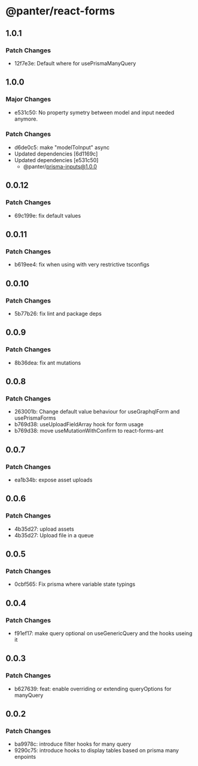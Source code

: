 # @panter/react-forms

## 1.0.1

### Patch Changes

- 12f7e3e: Default where for usePrismaManyQuery

## 1.0.0

### Major Changes

- e531c50: No property symetry between model and input needed anymore.

### Patch Changes

- d6de0c5: make "modelToInput" async
- Updated dependencies [6d1169c]
- Updated dependencies [e531c50]
  - @panter/prisma-inputs@1.0.0

## 0.0.12

### Patch Changes

- 69c199e: fix default values

## 0.0.11

### Patch Changes

- b619ee4: fix when using with very restrictive tsconfigs

## 0.0.10

### Patch Changes

- 5b77b26: fix lint and package deps

## 0.0.9

### Patch Changes

- 8b36dea: fix ant mutations

## 0.0.8

### Patch Changes

- 263001b: Change default value behaviour for useGraphqlForm and usePrismaForms
- b769d38: useUploadFieldArray hook for form usage
- b769d38: move useMutationWithConfirm to react-forms-ant

## 0.0.7

### Patch Changes

- ea1b34b: expose asset uploads

## 0.0.6

### Patch Changes

- 4b35d27: upload assets
- 4b35d27: Upload file in a queue

## 0.0.5

### Patch Changes

- 0cbf565: Fix prisma where variable state typings

## 0.0.4

### Patch Changes

- f91ef17: make query optional on useGenericQuery and the hooks useing it

## 0.0.3

### Patch Changes

- b627639: feat: enable overriding or extending queryOptions for manyQuery

## 0.0.2

### Patch Changes

- ba9978c: introduce filter hooks for many query
- 9290c75: introduce hooks to display tables based on prisma many enpoints
